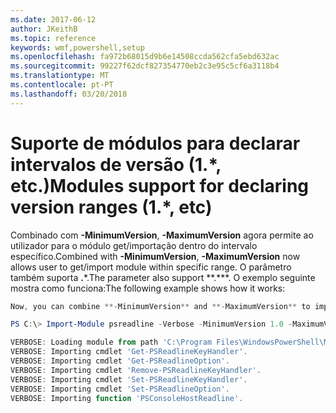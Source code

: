 ```yaml
---
ms.date: 2017-06-12
author: JKeithB
ms.topic: reference
keywords: wmf,powershell,setup
ms.openlocfilehash: fa972b68015d9b6e14508ccda562cfa5ebd632ac
ms.sourcegitcommit: 99227f62dcf827354770eb2c3e95c5cf6a3118b4
ms.translationtype: MT
ms.contentlocale: pt-PT
ms.lasthandoff: 03/20/2018
---
```

# <a name="modules-support-for-declaring-version-ranges-1-etc"></a><span data-ttu-id="23f43-102">Suporte de módulos para declarar intervalos de versão (1.\*, etc.)</span><span class="sxs-lookup"><span data-stu-id="23f43-102">Modules support for declaring version ranges (1.\*, etc)</span></span>
<span data-ttu-id="23f43-103">Combinado com **-MinimumVersion**, **-MaximumVersion** agora permite ao utilizador para o módulo get/importação dentro do intervalo específico.</span><span class="sxs-lookup"><span data-stu-id="23f43-103">Combined with **-MinimumVersion**, **-MaximumVersion** now allows user to get/import module within specific range.</span></span> <span data-ttu-id="23f43-104">O parâmetro também suporta **.**\*.</span><span class="sxs-lookup"><span data-stu-id="23f43-104">The parameter also support \*\*.\*\*\*.</span></span> <span data-ttu-id="23f43-105">O exemplo seguinte mostra como funciona:</span><span class="sxs-lookup"><span data-stu-id="23f43-105">The following example shows how it works:</span></span>

```powershell
Now, you can combine **-MinimumVersion** and **-MaximumVersion** to import module within specific range:

PS C:\> Import-Module psreadline -Verbose -MinimumVersion 1.0 -MaximumVersion 1.2.*

VERBOSE: Loading module from path 'C:\Program Files\WindowsPowerShell\Modules\psreadline\1.1\psreadline.psd1'.
VERBOSE: Importing cmdlet 'Get-PSReadlineKeyHandler'.
VERBOSE: Importing cmdlet 'Get-PSReadlineOption'.
VERBOSE: Importing cmdlet 'Remove-PSReadlineKeyHandler'.
VERBOSE: Importing cmdlet 'Set-PSReadlineKeyHandler'.
VERBOSE: Importing cmdlet 'Set-PSReadlineOption'.
VERBOSE: Importing function 'PSConsoleHostReadline'.
```

